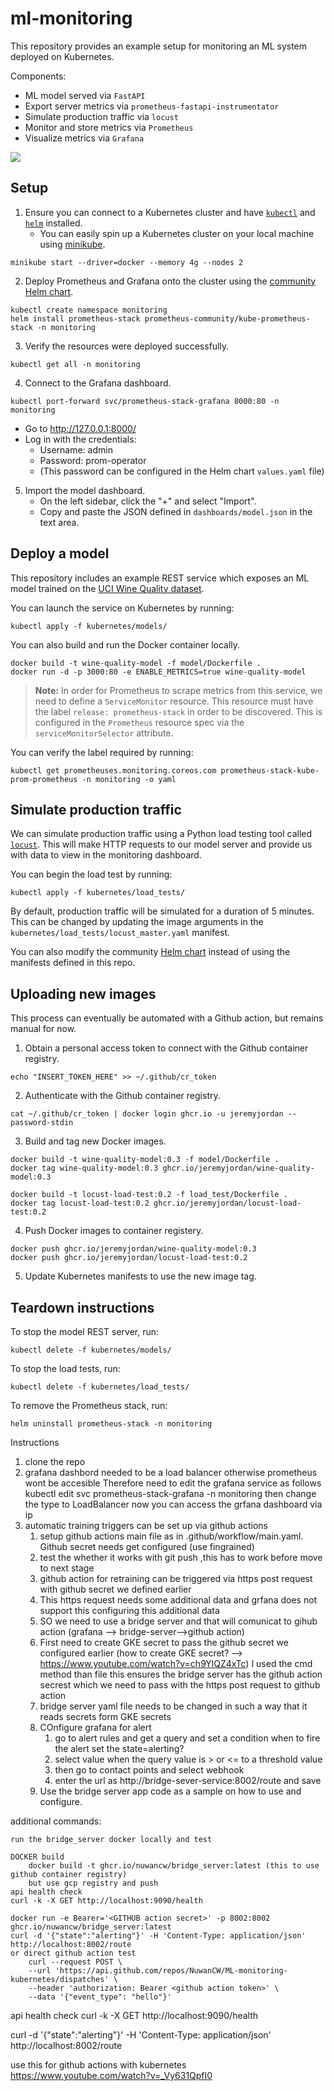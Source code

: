 # ml-monitoring

This repository provides an example setup for monitoring an ML system deployed on Kubernetes.


Components:
- ML model served via `FastAPI`
- Export server metrics via `prometheus-fastapi-instrumentator`
- Simulate production traffic via `locust`
- Monitor and store metrics via `Prometheus`
- Visualize metrics via `Grafana`

![](.assets/dashboard.png)

## Setup

1. Ensure you can connect to a Kubernetes cluster and have [`kubectl`](https://kubernetes.io/docs/tasks/tools/install-kubectl/) and [`helm`](https://helm.sh/docs/intro/install/) installed.
    - You can easily spin up a Kubernetes cluster on your local machine using [minikube](https://minikube.sigs.k8s.io/docs/start/).
```
minikube start --driver=docker --memory 4g --nodes 2
```

2. Deploy Prometheus and Grafana onto the cluster using the [community Helm chart](https://github.com/prometheus-community/helm-charts/tree/main/charts/kube-prometheus-stack).
```
kubectl create namespace monitoring
helm install prometheus-stack prometheus-community/kube-prometheus-stack -n monitoring
```
3. Verify the resources were deployed successfully.
```
kubectl get all -n monitoring
```
4. Connect to the Grafana dashboard.
```
kubectl port-forward svc/prometheus-stack-grafana 8000:80 -n monitoring
```
- Go to http://127.0.0.1:8000/
- Log in with the credentials:
    - Username: admin
    - Password: prom-operator
    - (This password can be configured in the Helm chart `values.yaml` file)
5. Import the model dashboard.
    - On the left sidebar, click the "+" and select "Import".
    - Copy and paste the JSON defined in `dashboards/model.json` in the text area.

## Deploy a model

This repository includes an example REST service which exposes an ML model trained on the [UCI Wine Quality dataset](https://archive.ics.uci.edu/ml/datasets/wine+quality). 

You can launch the service on Kubernetes by running:

```
kubectl apply -f kubernetes/models/
```

You can also build and run the Docker container locally.

```
docker build -t wine-quality-model -f model/Dockerfile .
docker run -d -p 3000:80 -e ENABLE_METRICS=true wine-quality-model
```

> **Note:** In order for Prometheus to scrape metrics from this service, we need to define a `ServiceMonitor` resource. This resource must have the label `release: prometheus-stack` in order to be discovered. This is configured in the `Prometheus` resource spec via the `serviceMonitorSelector` attribute. 

You can verify the label required by running:
```
kubectl get prometheuses.monitoring.coreos.com prometheus-stack-kube-prom-prometheus -n monitoring -o yaml
```

## Simulate production traffic

We can simulate production traffic using a Python load testing tool called [`locust`](https://locust.io/). This will make HTTP requests to our model server and provide us with data to view in the monitoring dashboard.

You can begin the load test by running:
```
kubectl apply -f kubernetes/load_tests/
```
By default, production traffic will be simulated for a duration of 5 minutes. This can be changed by updating the image arguments in the `kubernetes/load_tests/locust_master.yaml` manifest.

You can also modify the community [Helm chart](https://github.com/deliveryhero/helm-charts/tree/master/stable/locust/templates) instead of using the manifests defined in this repo.


## Uploading new images

This process can eventually be automated with a Github action, but remains manual for now.

1. Obtain a personal access token to connect with the Github container registry.
```
echo "INSERT_TOKEN_HERE" >> ~/.github/cr_token
```
2. Authenticate with the Github container registry.
```
cat ~/.github/cr_token | docker login ghcr.io -u jeremyjordan --password-stdin
```
3. Build and tag new Docker images.
```
docker build -t wine-quality-model:0.3 -f model/Dockerfile .
docker tag wine-quality-model:0.3 ghcr.io/jeremyjordan/wine-quality-model:0.3
```

```
docker build -t locust-load-test:0.2 -f load_test/Dockerfile .
docker tag locust-load-test:0.2 ghcr.io/jeremyjordan/locust-load-test:0.2
```
4. Push Docker images to container registery.
```
docker push ghcr.io/jeremyjordan/wine-quality-model:0.3
docker push ghcr.io/jeremyjordan/locust-load-test:0.2
```
5. Update Kubernetes manifests to use the new image tag.

## Teardown instructions

To stop the model REST server, run:
```
kubectl delete -f kubernetes/models/
```

To stop the load tests, run:
```
kubectl delete -f kubernetes/load_tests/
```

To remove the Prometheus stack, run:
```
helm uninstall prometheus-stack -n monitoring
```
Instructions
1. clone the repo
2. grafana dashbord needed to be a load balancer otherwise prometheus wont be accesible
   Therefore need to edit the grafana service as follows
	kubectl edit svc prometheus-stack-grafana -n monitoring
	then change the type to LoadBalancer
	 now you can access the grfana dashboard via ip
3. automatic training triggers can be set up via github actions
	1. setup github actions main file as in .github/workflow/main.yaml. Github secret needs get configured (use fingrained)
	2. test the whether it works with git push ,this has to work before move to next stage
	3. github action for retraining can be triggered via https post request with github secret we defined earlier 
	4. This https request needs some additional data and grfana does not support this configuring this additional data
	5. SO we need to use a bridge server and that will comunicat to gihub action
	(grafana --> bridge-server-->github action)
      6. First need to create GKE secret to pass the github secret we configured earlier
		(how to create GKE secret? --> https://www.youtube.com/watch?v=ch9YlQZ4xTc)
		I used the cmd method than file
		this ensures the bridge server has the github action secrest which we need to
		pass with the https post request to github action
	7. bridge server yaml file needs to be changed in such a way that it reads secrets form 
		GKE secrets
	8. COnfigure grafana for alert
		1. go to alert rules and get a query and set a condition when to fire the alert set the state=alerting?
		2. select value when the query value is > or <= to a threshold value
		3. then go to contact points and select webhook 
		4. enter the url as http://bridge-sever-service:8002/route and save
	9. Use the bridge server app code as a sample on how to use and configure.

additional commands:
	

	run the bridge_server docker locally and test

	DOCKER build
		docker build -t ghcr.io/nuwancw/bridge_server:latest (this to use github container registry)
		but use gcp registry and push
	api health check
	curl -k -X GET http://localhost:9090/health

	docker run -e Bearer='<GITHUB action secret>' -p 8002:8002 ghcr.io/nuwancw/bridge_server:latest
	curl -d '{"state":"alerting"}' -H 'Content-Type: application/json' http://localhost:8002/route
	or direct github action test
		curl --request POST \
  		--url 'https://api.github.com/repos/NuwanCW/ML-monitoring-kubernetes/dispatches' \
  		--header 'authorization: Bearer <github action token>' \
  		--data '{"event_type": "hello"}'



api health check
curl -k -X GET http://localhost:9090/health

curl -d '{"state":"alerting"}' -H 'Content-Type: application/json' http://localhost:8002/route


use this for github actions with kubernetes
https://www.youtube.com/watch?v=_Vy631QpfI0